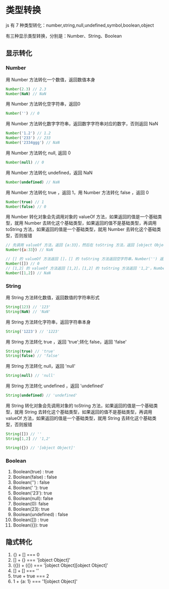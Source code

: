 # 类型转换

js 有 7 种类型转化：number,string,null,undefined,symbol,boolean,object

有三种显示类型转换，分别是：Number、String、Boolean

## 显示转化

### Number

用 Number 方法转化一个数值，返回数值本身

```js
Number(2.3) // 2.3
Number(NaN) // NaN
```

用 Number 方法转化空字符串，返回0

```js
Number('') // 0
```

用 Number 方法转化数字字符串，返回数字字符串对应的数字，否则返回 NaN

```js
Number('1.2') // 1.2
Number('233') // 233
Number('2334ggg') // NaN
```

用 Number 方法转化 null, 返回 0

```js
Number(null) // 0
```

用 Number 方法转化 undefined，返回 NaN

```js
Number(undefined) // NaN
```

用 Number 方法转化 true ，返回 1，用 Number 方法转化 false ，返回 0

```js
Number(true) // 1
Number(false) // 0
```

用 Number 转化对象会先调用对象的 valueOf 方法，如果返回的值是一个基础类型，就用 Number 去转化这个基础类型，如果返回的值不是基础类型，再调用 toString 方法，如果返回的值是一个基础类型，就用 Number 去转化这个基础类型，否则报错

```js
// 先调用 valueOf 方法，返回 {a:33}，然后在 toString 方法，返回 [object Object],然后用 Number 转化 [object Object] 结果为 NaN
Number({a:33}) // NaN
```

```js
// [] 的 valueOf 方法返回 []，[] 的 toString 方法返回空字符串，Number('') 返回 0
Number([]) // 0
// [1,2] 的 valueOf 方法返回 [1,2]，[1,2] 的 toString 方法返回 '1,2'，Number('1,2') 返回 NAN
Number([1,2]) // NaN
```

### String

用 String 方法转化数值，返回数值的字符串形式

```js
String(123) // '123'
String(NaN) // 'NaN'
```

用 String 方法转化字符串，返回字符串本身

```js
String('1223') // '1223'
```

用 String 方法转化 true ，返回 'true';转化 false，返回 'false'

```js
String(true) // 'true'
String(false) // 'false'
```

用 String 方法转化 null，返回 'null'

```js
String(null) // 'null'
```

用 String 方法转化 undefined ，返回 'undefined'

```js
String(undefined) // 'undefined'
```

用 String 转化对象会先调用对象的 toString 方法，如果返回的值是一个基础类型，就用 String 去转化这个基础类型，如果返回的值不是基础类型，再调用 valueOf 方法，如果返回的值是一个基础类型，就用 String 去转化这个基础类型，否则报错

```js
String([]) // ''
String[1,2] // '1,2'
```

```js
String({}) // '[object Object]'
```

### Boolean

1. Boolean(true) : true
2. Boolean(false) : false
3. Boolean('') : false
4. Boolean(' '): true
5. Boolean('23'): true
6. Boolean(null): false
7. Boolean(0): false
8. Boolean(23): true
9. Boolean(undefined) : false
10. Boolean([]) : true
11. Boolean({}): true

## 隐式转化

1. {} + [] === 0
2. [] + {} === '[object Object]'
3. ({}) + ({}) === '[object Object][object Object]'
4. [] + [] === ''
5. true + true === 2
6. 1 + {a: 1} === '1[object Object]'




